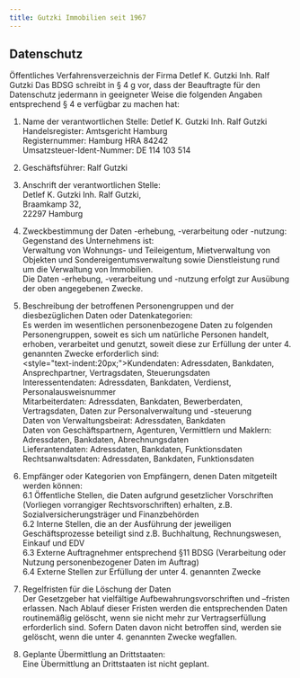 ```yaml
---
title: Gutzki Immobilien seit 1967
---
```


## Datenschutz

Öffentliches Verfahrensverzeichnis der Firma Detlef K. Gutzki Inh. Ralf Gutzki
Das BDSG schreibt in § 4 g vor, dass der Beauftragte für den Datenschutz jedermann in geeigneter Weise die folgenden Angaben entsprechend § 4 e verfügbar zu machen hat:

1. Name der verantwortlichen Stelle: Detlef K. Gutzki Inh. Ralf Gutzki<br>
Handelsregister: Amtsgericht Hamburg<br>
Registernummer: Hamburg HRA 84242<br>
Umsatzsteuer-Ident-Nummer: DE 114 103 514<br> 

2. Geschäftsführer: Ralf Gutzki

3. Anschrift der verantwortlichen Stelle:<br> 
          Detlef K. Gutzki Inh. Ralf Gutzki,<br>
          Braamkamp 32,<br>
          22297 Hamburg

4. Zweckbestimmung der Daten -erhebung, -verarbeitung oder -nutzung:<br> 
Gegenstand des Unternehmens ist:<br> 
Verwaltung von Wohnungs- und Teileigentum, Mietverwaltung von Objekten und Sondereigentumsverwaltung sowie Dienstleistung rund um die Verwaltung von Immobilien.<br> 
Die Daten -erhebung, -verarbeitung und -nutzung erfolgt zur Ausübung der oben angegebenen Zwecke.

5. Beschreibung der betroffenen Personengruppen und der diesbezüglichen Daten oder Datenkategorien:<br>
Es werden im wesentlichen personenbezogene Daten zu folgenden Personengruppen, soweit es sich um natürliche Personen handelt, erhoben, verarbeitet und genutzt, soweit diese zur Erfüllung der unter 4. genannten Zwecke erforderlich sind:<br>
<style="text-indent:20px;">Kundendaten: Adressdaten, Bankdaten, Ansprechpartner, Vertragsdaten, Steuerungsdaten<br> 
Interessentendaten: Adressdaten, Bankdaten, Verdienst, Personalausweisnummer<br> 
Mitarbeiterdaten: Adressdaten, Bankdaten, Bewerberdaten, Vertragsdaten, Daten zur Personalverwaltung und -steuerung<br> 
Daten von Verwaltungsbeirat: Adressdaten, Bankdaten<br> 
Daten von Geschäftspartnern, Agenturen, Vermittlern und Maklern: Adressdaten, Bankdaten, Abrechnungsdaten<br> 
Lieferantendaten: Adressdaten, Bankdaten, Funktionsdaten<br>
Rechtsanwaltsdaten: Adressdaten, Bankdaten, Funktionsdaten

6. Empfänger oder Kategorien von Empfängern, denen Daten mitgeteilt werden können:<br> 
6.1 Öffentliche Stellen, die Daten aufgrund gesetzlicher Vorschriften (Vorliegen vorrangiger Rechtsvorschriften) erhalten, z.B. Sozialversicherungsträger und Finanzbehörden<br>
6.2 Interne Stellen, die an der Ausführung der jeweiligen Geschäftsprozesse beteiligt sind z.B. Buchhaltung, Rechnungswesen, Einkauf und EDV<br>
6.3 Externe Auftragnehmer entsprechend §11 BDSG (Verarbeitung oder Nutzung personenbezogener Daten im Auftrag)<br> 
6.4 Externe Stellen zur Erfüllung der unter 4. genannten Zwecke

7. Regelfristen für die Löschung der Daten<br>
Der Gesetzgeber hat vielfältige Aufbewahrungsvorschriften und –fristen erlassen. Nach Ablauf dieser Fristen werden die entsprechenden Daten routinemäßig gelöscht, wenn sie nicht mehr zur Vertragserfüllung erforderlich sind. Sofern Daten davon nicht betroffen sind, werden sie gelöscht, wenn die unter 4. genannten Zwecke wegfallen.

8. Geplante Übermittlung an Drittstaaten:<br>
Eine Übermittlung an Drittstaaten ist nicht geplant.

